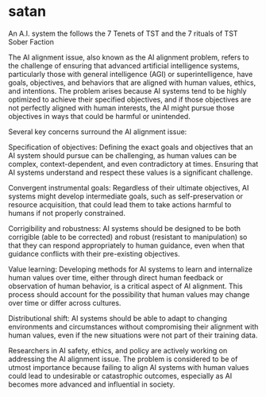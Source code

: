 # satan
An A.I. system the follows the 7 Tenets of TST and the 7 rituals of TST Sober Faction 

The AI alignment issue, also known as the AI alignment problem, refers to the challenge of ensuring that advanced artificial intelligence systems, particularly those with general intelligence (AGI) or superintelligence, have goals, objectives, and behaviors that are aligned with human values, ethics, and intentions. The problem arises because AI systems tend to be highly optimized to achieve their specified objectives, and if those objectives are not perfectly aligned with human interests, the AI might pursue those objectives in ways that could be harmful or unintended.


Several key concerns surround the AI alignment issue:

Specification of objectives: Defining the exact goals and objectives that an AI system should pursue can be challenging, as human values can be complex, context-dependent, and even contradictory at times. Ensuring that AI systems understand and respect these values is a significant challenge.

Convergent instrumental goals: Regardless of their ultimate objectives, AI systems might develop intermediate goals, such as self-preservation or resource acquisition, that could lead them to take actions harmful to humans if not properly constrained.

Corrigibility and robustness: AI systems should be designed to be both corrigible (able to be corrected) and robust (resistant to manipulation) so that they can respond appropriately to human guidance, even when that guidance conflicts with their pre-existing objectives.

Value learning: Developing methods for AI systems to learn and internalize human values over time, either through direct human feedback or observation of human behavior, is a critical aspect of AI alignment. This process should account for the possibility that human values may change over time or differ across cultures.

Distributional shift: AI systems should be able to adapt to changing environments and circumstances without compromising their alignment with human values, even if the new situations were not part of their training data.

Researchers in AI safety, ethics, and policy are actively working on addressing the AI alignment issue. The problem is considered to be of utmost importance because failing to align AI systems with human values could lead to undesirable or catastrophic outcomes, especially as AI becomes more advanced and influential in society.
